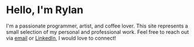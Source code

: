 # Hello, I'm Rylan

I'm a passionate programmer, artist, and coffee lover. This site represents a small selection of my personal and professional work. Feel free to reach out via [email](mailto:rylanschubkegel@gmail.com) or [LinkedIn](https://github.com/rschubkegel/), I would love to connect!